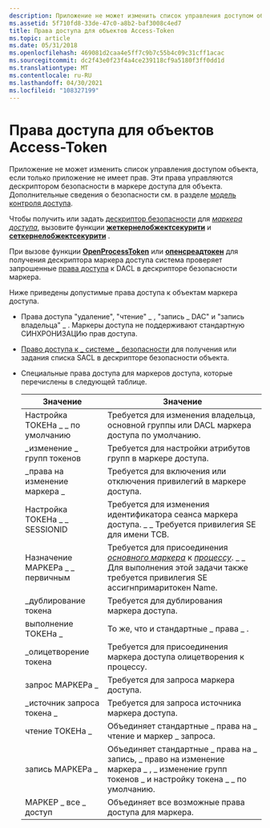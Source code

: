 ```yaml
---
description: Приложение не может изменить список управления доступом объекта, если только приложение не имеет прав.
ms.assetid: 5f710fd8-33de-47c0-a8b2-baf3008c4ed7
title: Права доступа для объектов Access-Token
ms.topic: article
ms.date: 05/31/2018
ms.openlocfilehash: 469081d2caa4e5ff7c9b7c55b4c09c31cff1acac
ms.sourcegitcommit: dc2f43e0f23f4a4ce239118cf9a5180f3ff0dd1d
ms.translationtype: MT
ms.contentlocale: ru-RU
ms.lasthandoff: 04/30/2021
ms.locfileid: "108327199"
---
```

# <a name="access-rights-for-access-token-objects"></a>Права доступа для объектов Access-Token

Приложение не может изменить список управления доступом объекта, если только приложение не имеет прав. Эти права управляются дескриптором безопасности в маркере доступа для объекта. Дополнительные сведения о безопасности см. в разделе [модель контроля доступа](access-control-model.md).

Чтобы получить или задать [дескриптор безопасности](security-descriptors.md) для [*маркера доступа*](/windows/desktop/SecGloss/a-gly), вызовите функции [**жеткернелобжектсекурити**](/windows/win32/api/securitybaseapi/nf-securitybaseapi-getkernelobjectsecurity) и [**сеткернелобжектсекурити**](/windows/win32/api/securitybaseapi/nf-securitybaseapi-setkernelobjectsecurity) .

При вызове функции [**OpenProcessToken**](/windows/win32/api/processthreadsapi/nf-processthreadsapi-openprocesstoken) или [**опенсреадтокен**](/windows/win32/api/processthreadsapi/nf-processthreadsapi-openthreadtoken) для получения дескриптора маркера доступа система проверяет запрошенные [права доступа](access-rights-and-access-masks.md) к DACL в дескрипторе безопасности маркера.

Ниже приведены допустимые права доступа к объектам маркера доступа.

-   Права доступа "удаление", "чтение" \_ , "запись \_ DAC" и "запись владельца" \_ . [](standard-access-rights.md) Маркеры доступа не поддерживают стандартную СИНХРОНИЗАЦИю прав доступа.
-   [Право доступа к \_ системе \_ безопасности](sacl-access-right.md) для получения или задания списка SACL в дескрипторе безопасности объекта.
-   Специальные права доступа для маркеров доступа, которые перечислены в следующей таблице.

    | Значение                     | Значение                                                                                                                                                                                                                                                                           |
    |---------------------------|-----------------------------------------------------------------------------------------------------------------------------------------------------------------------------------------------------------------------------------------------------------------------------------|
    | Настройка ТОКЕНа \_ \_ по умолчанию    | Требуется для изменения владельца, основной группы или DACL маркера доступа по умолчанию.                                                                                                                                                                                                  |
    | \_изменение \_ групп токенов     | Требуется для настройки атрибутов групп в маркере доступа.                                                                                                                                                                                                               |
    | \_права на изменение маркера \_ | Требуется для включения или отключения привилегий в маркере доступа.                                                                                                                                                                                                                  |
    | Настройка ТОКЕНа \_ \_ SESSIONID  | Требуется для изменения идентификатора сеанса маркера доступа. \_ \_ Требуется привилегия SE для имени TCB.                                                                                                                                                                                    |
    | Назначение МАРКЕРа \_ \_ первичным    | Требуется для присоединения [*основного маркера*](/windows/desktop/SecGloss/p-gly) к [*процессу*](/windows/desktop/SecGloss/p-gly). \_ \_ Для выполнения этой задачи также требуется привилегия SE ассигнпримаритокен Name. |
    | \_дублирование токена          | Требуется для дублирования маркера доступа.                                                                                                                                                                                                                                            |
    | выполнение ТОКЕНа \_            | То же, что и стандартные \_ права \_ .                                                                                                                                                                                                                                                |
    | \_олицетворение токена        | Требуется для присоединения маркера доступа олицетворения к процессу.                                                                                                                                                                                                                    |
    | запрос МАРКЕРа \_              | Требуется для запроса маркера доступа.                                                                                                                                                                                                                                                |
    | \_источник запроса токена \_      | Требуется для запроса источника маркера доступа.                                                                                                                                                                                                                                  |
    | чтение ТОКЕНа \_               | Объединяет стандартные \_ права на \_ чтение и маркер \_ запроса.                                                                                                                                                                                                                                 |
    | запись МАРКЕРа \_              | Объединяет стандартные \_ права на \_ запись, \_ право на изменение маркера \_ , \_ изменение групп токенов \_ и настройку токена \_ \_ по умолчанию.                                                                                                                                                                   |
    | МАРКЕР \_ все \_ доступ        | Объединяет все возможные права доступа для маркера.                                                                                                                                                                                                                                  |

    

     

 

 
